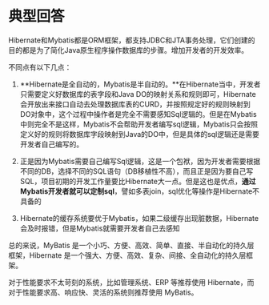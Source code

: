 # <font style="color:rgb(18, 18, 18);">典型回答</font>
Hibernate和Mybatis都是ORM框架，都支持JDBC和JTA事务处理，它们创建的目的都是为了简化Java原生程序操作数据库的步骤。增加开发者的开发效率。



不同点有以下几点：

1. **Hibernate是全自动的，Mybatis是半自动的。**在Hibernate当中，开发者只需要定义好数据库的表字段和Java DO的映射关系和规则即可，Hibernate会开放出来接口自动去处理数据库表的CURD，并按照规定好的规则映射到DO对象中，这个过程中操作者是完全不需要感知Sql逻辑的。但是在Mybatis中则完全不是这样，Mybatis不会帮助开发者编写sql逻辑，Mybatis只会按照定义好的规则将数据库字段映射到Java的DO中，但是具体的sql逻辑还是需要开发者自己编写的。



2. 正是因为Mybatis需要自己编写Sql逻辑，这是一个包袱，因为开发者需要根据不同的DB，选择不同的SQL语句（DB移植性不高），而且正是因为要自己写SQL，项目初期的开发工作量要比Hibernate大一点。但是这也是优点，**通过Mybatis开发者就可以定制sql**，譬如多表join，sql优化等操作是Hibernate不具备的



3. Hibernate的缓存系统要优于Mybatis，如果二级缓存出现脏数据，Hibernate会及时报错，但是Mybatis就需要开发者自己去感知



总的来说，MyBatis 是一个小巧、方便、高效、简单、直接、半自动化的持久层框架，Hibernate 是一个强大、方便、高效、复杂、间接、全自动化的持久层框架。



对于性能要求不太苛刻的系统，比如管理系统、ERP 等推荐使用 Hibernate，而对于性能要求高、响应快、灵活的系统则推荐使用 MyBatis。

